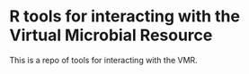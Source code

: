 # R tools for interacting with the Virtual Microbial Resource

This is a repo of tools for interacting with the VMR. 
